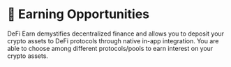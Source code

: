# 🎲 Earning Opportunities

DeFi Earn demystifies decentralized finance and allows you to deposit your crypto assets to DeFi protocols through native in-app integration. You are able to choose among different protocols/pools to earn interest on your crypto assets.

